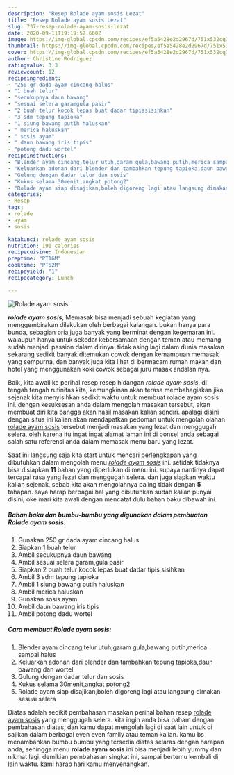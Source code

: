 ```yaml
---
description: "Resep Rolade ayam sosis Lezat"
title: "Resep Rolade ayam sosis Lezat"
slug: 737-resep-rolade-ayam-sosis-lezat
date: 2020-09-11T19:19:57.660Z
image: https://img-global.cpcdn.com/recipes/ef5a5428e2d2967d/751x532cq70/rolade-ayam-sosis-foto-resep-utama.jpg
thumbnail: https://img-global.cpcdn.com/recipes/ef5a5428e2d2967d/751x532cq70/rolade-ayam-sosis-foto-resep-utama.jpg
cover: https://img-global.cpcdn.com/recipes/ef5a5428e2d2967d/751x532cq70/rolade-ayam-sosis-foto-resep-utama.jpg
author: Christine Rodriguez
ratingvalue: 3.3
reviewcount: 12
recipeingredient:
- "250 gr dada ayam cincang halus"
- "1 buah telur"
- "secukupnya daun bawang"
- "sesuai selera garamgula pasir"
- "2 buah telur kocok lepas buat dadar tipissisihkan"
- "3 sdm tepung tapioka"
- "1 siung bawang putih haluskan"
- " merica haluskan"
- " sosis ayam"
- " daun bawang iris tipis"
- "potong dadu wortel"
recipeinstructions:
- "Blender ayam cincang,telur utuh,garam gula,bawang putih,merica sampai halus"
- "Keluarkan adonan dari blender dan tambahkan tepung tapioka,daun bawang dan wortel"
- "Gulung dengan dadar telur dan sosis"
- "Kukus selama 30menit,angkat potong2"
- "Rolade ayam siap disajikan,boleh digoreng lagi atau langsung dimakan sesuai selera"
categories:
- Resep
tags:
- rolade
- ayam
- sosis

katakunci: rolade ayam sosis 
nutrition: 191 calories
recipecuisine: Indonesian
preptime: "PT16M"
cooktime: "PT52M"
recipeyield: "1"
recipecategory: Lunch

---
```



![Rolade ayam sosis](https://img-global.cpcdn.com/recipes/ef5a5428e2d2967d/751x532cq70/rolade-ayam-sosis-foto-resep-utama.jpg)

<b><i>rolade ayam sosis</i></b>, Memasak bisa menjadi sebuah kegiatan yang menggembirakan dilakukan oleh berbagai kalangan. bukan hanya para bunda, sebagian pria juga banyak yang berminat dengan kegemaran ini. walaupun hanya untuk sekedar kebersamaan dengan teman atau memang sudah menjadi passion dalam dirinya. tidak asing lagi dalam dunia masakan sekarang sedikit banyak ditemukan cowok dengan kemampuan memasak yang sempurna, dan banyak juga kita lihat di bermacam rumah makan dan hotel yang menggunakan koki cowok sebagai juru masak andalan nya.

Baik, kita awali ke perihal resep resep hidangan <i>rolade ayam sosis</i>. di tengah tengah rutinitas kita, kemungkinan akan terasa membahagiakan jika sejenak kita menyisihkan sedikit waktu untuk membuat rolade ayam sosis ini. dengan kesuksesan anda dalam mengolah masakan tersebut, akan membuat diri kita bangga akan hasil masakan kalian sendiri. apalagi disini dengan situs ini kalian akan mendapatkan pedoman untuk mengolah olahan <u>rolade ayam sosis</u> tersebut menjadi masakan yang lezat dan menggugah selera, oleh karena itu ingat ingat alamat laman ini di ponsel anda sebagai salah satu referensi anda dalam memasak menu baru yang lezat.




Saat ini langsung saja kita start untuk mencari perlengkapan yang dibutuhkan dalam mengolah menu <u><i>rolade ayam sosis</i></u> ini. setidak tidaknya bisa disiapkan <b>11</b> bahan yang diperlukan di menu ini. supaya nantinya dapat tercapai rasa yang lezat dan menggugah selera. dan juga siapkan waktu kalian sejenak, sebab kita akan mengolahnya paling tidak dengan <b>5</b> tahapan. saya harap berbagai hal yang dibutuhkan sudah kalian punyai disini, oke mari kita awali dengan mencatat dulu bahan baku dibawah ini.

<!--inarticleads1-->

##### Bahan baku dan bumbu-bumbu yang digunakan dalam pembuatan Rolade ayam sosis:

1. Gunakan 250 gr dada ayam cincang halus
1. Siapkan 1 buah telur
1. Ambil secukupnya daun bawang
1. Ambil sesuai selera garam,gula pasir
1. Siapkan 2 buah telur kocok lepas buat dadar tipis,sisihkan
1. Ambil 3 sdm tepung tapioka
1. Ambil 1 siung bawang putih haluskan
1. Ambil  merica haluskan
1. Gunakan  sosis ayam
1. Ambil  daun bawang iris tipis
1. Ambil potong dadu wortel




<!--inarticleads2-->

##### Cara membuat Rolade ayam sosis:

1. Blender ayam cincang,telur utuh,garam gula,bawang putih,merica sampai halus
1. Keluarkan adonan dari blender dan tambahkan tepung tapioka,daun bawang dan wortel
1. Gulung dengan dadar telur dan sosis
1. Kukus selama 30menit,angkat potong2
1. Rolade ayam siap disajikan,boleh digoreng lagi atau langsung dimakan sesuai selera




Diatas adalah sedikit pembahasan masakan perihal bahan resep <u>rolade ayam sosis</u> yang menggugah selera. kita ingin anda bisa paham dengan pembahasan diatas, dan kamu dapat mengolah lagi di saat lain untuk di sajikan dalam berbagai even even family atau teman kalian. kamu bs menambahkan bumbu bumbu yang tersedia diatas selaras dengan harapan anda, sehingga menu <b>rolade ayam sosis</b> ini bisa menjadi lebih yummy dan nikmat lagi. demikian pembahasan singkat ini, sampai bertemu kembali di lain waktu. kami harap hari kamu menyenangkan.
